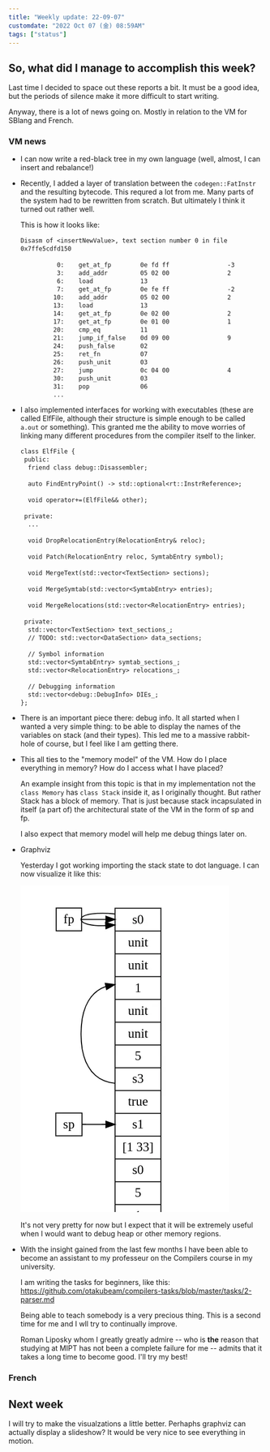 ```yaml
---
title: "Weekly update: 22-09-07"
customdate: "2022 Oct 07 (金) 08:59AM"
tags: ["status"]
---
```


## So, what did I manage to accomplish this week?

Last time I decided to space out these reports a bit. It must be a good idea,
but the periods of silence make it more difficult to start writing.

Anyway, there is a lot of news going on. Mostly in relation to the VM for SBlang
and French.

### VM news

- I can now write a red-black tree in my own language (well, almost, I can
  insert and rebalance!)

- Recently, I added a layer of translation between the `codegen::FatInstr` and
  the resulting bytecode. This requred a lot from me. Many parts of the system
  had to be rewritten from scratch. But ultimately I think it turned out rather
  well. 

  This is how it looks like:

  ```
  Disasm of <insertNewValue>, text section number 0 in file 0x7ffe5cdfd150

            0:    get_at_fp        0e fd ff                -3
            3:    add_addr         05 02 00                2
            6:    load             13
            7:    get_at_fp        0e fe ff                -2
           10:    add_addr         05 02 00                2
           13:    load             13
           14:    get_at_fp        0e 02 00                2
           17:    get_at_fp        0e 01 00                1
           20:    cmp_eq           11
           21:    jump_if_false    0d 09 00                9
           24:    push_false       02
           25:    ret_fn           07
           26:    push_unit        03
           27:    jump             0c 04 00                4
           30:    push_unit        03
           31:    pop              06
           ...
  ```

- I also implemented interfaces for working with executables (these are called
  ElfFile, although their structure is simple enough to be called `a.out` or
  something). This granted me the ability to move worries of linking many
  different procedures from the compiler itself to the linker.

  ```
  class ElfFile {
   public:
    friend class debug::Disassembler;

    auto FindEntryPoint() -> std::optional<rt::InstrReference>;

    void operator+=(ElfFile&& other);

   private:
    ...

    void DropRelocationEntry(RelocationEntry& reloc);

    void Patch(RelocationEntry reloc, SymtabEntry symbol);

    void MergeText(std::vector<TextSection> sections);

    void MergeSymtab(std::vector<SymtabEntry> entries);

    void MergeRelocations(std::vector<RelocationEntry> entries);

   private:
    std::vector<TextSection> text_sections_;
    // TODO: std::vector<DataSection> data_sections;

    // Symbol information
    std::vector<SymtabEntry> symtab_sections_;
    std::vector<RelocationEntry> relocations_;

    // Debugging information
    std::vector<debug::DebugInfo> DIEs_;
  };
  ```

- There is an important piece there: debug info. It all started when I wanted a
  very simple thing: to be able to display the names of the variables on stack
  (and their types). This led me to a massive rabbit-hole of course, but I feel
  like I am getting there.

- This all ties to the "memory model" of the VM. How do I place everything in
  memory? How do I access what I have placed? 

  An example insight from this topic is that in my implementation not the
  `class Memory` has `class Stack` inside it, as I originally thought. But
  rather Stack has a block of memory. That is just because stack incapsulated
  in itself (a part of) the architectural state of the VM in the form of sp and
  fp.

  I also expect that memory model will help me debug things later on.

- Graphviz
  
  Yesterday I got working importing the stack state to dot language. I can now
  visualize it like this: 

  ![stack](./stack-simple.webp)

  It's not very pretty for now but I expect that it will be extremely useful
  when I would want to debug heap or other memory regions.

- With the insight gained from the last few months I have been able to become
  an assistant to my professeur on the Compilers course in my university. 

  I am writing the tasks for beginners, like this:
  https://github.com/otakubeam/compilers-tasks/blob/master/tasks/2-parser.md

  Being able to teach somebody is a very precious thing. This is a second time
  for me and I wll try to continually improve.

  Roman Liposky whom I greatly greatly admire -- who is **the** reason that
  studying at MIPT has not been a complete failure for me -- admits that it
  takes a long time to become good. I'll try my best!

### French

## Next week

I will try to make the visualzations a little better. Perhaphs graphviz can
actually display a slideshow? It would be very nice to see everything in
motion.
